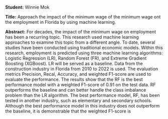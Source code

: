 **Student:**
Winnie Mok

**Title:**
Approach the impact of the minimum wage of the minimum wage ont the employment in Florida by using machine learning.

**Abstract:**
For decades, the impact of the minimum wage on employment has been a recurring topic. This research used machine learning approaches to examine this topic from a different angle. To date, several studies have been conducted using traditional economic models. Within this research, employment is predicted using three machine learning algorithms: Logistic Regression (LR), Random Forest (FR), and Extreme Gradient Boosting (XGBoost). LR will be served as a baseline. Data from the construction industry in Florida from 2010 to 2022 is used. The evaluation metrics Precision, Recal, Accuracy, and weighted F1-score are used to evaluate the performance. The results show that the RF is the best performance model with a weighted F1-score of 0.91 on the test data. RF outperforms the baseline and can better handle the class imbalance problem than the LR algorithm. The best performance model, RF, has been tested in another industry, such as elementary and secondary schools. Although the best performance model in this industry does not outperform the baseline, it is demonstrable that the weighted F1-score is 

